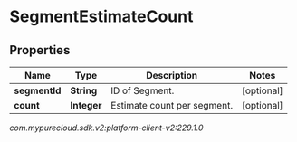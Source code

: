 # SegmentEstimateCount


## Properties

| Name | Type | Description | Notes |
| ------------ | ------------- | ------------- | ------------- |
| **segmentId** | **String** | ID of Segment. |  [optional] |
| **count** | **Integer** | Estimate count per segment. |  [optional] |




_com.mypurecloud.sdk.v2:platform-client-v2:229.1.0_
